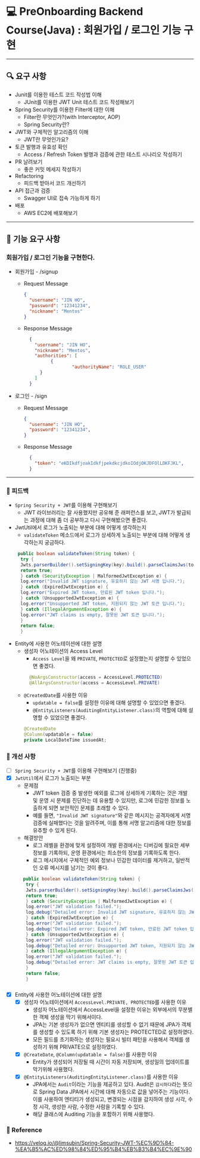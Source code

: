 # 💻 PreOnboarding Backend Course(Java) : 회원가입 / 로그인 기능 구현

---
## 🔍 요구 사항

- Junit를 이용한 테스트 코드 작성법 이해
  - JUnit를 이용한 JWT Unit 테스트 코드 작성해보기
- Spring Security를 이용한 Filter에 대한 이해
  - Filter란 무엇인가?(with Interceptor, AOP)
  - Spring Security란?
- JWT와 구체적인 알고리즘의 이해
  - JWT란 무엇인가요?
- 토큰 발행과 유효성 확인
  - Access / Refresh Token 발행과 검증에 관한 테스트 시나리오 작성하기
- PR 날려보기
  - 좋은 커밋 메세지 작성하기
- Refactoring
  - 피드백 받아서 코드 개선하기
- API 접근과 검증
  - Swagger UI로 접속 가능하게 하기
- 배포
  - AWS EC2에 배포해보기
  

---

## 🚀 기능 요구 사항

### 회원가입 / 로그인 기능을 구현한다.

- 회원가입 - /signup
  - Request Message
    ```json
    {
      "username": "JIN HO",
      "password": "12341234",
      "nickname": "Mentos"
    }
    ``` 
  - Response Message
    ```json
      {
        "username": "JIN HO",
        "nickname": "Mentos",
        "authorities": [
              {
                      "authorityName": "ROLE_USER"
          }
        ]
      }
    ``` 

- 로그인 - /sign
  - Request Message
    ```json
    {
      "username": "JIN HO",
      "password": "12341234",
    }
    ``` 
  - Response Message
    ```json
      {
        "token": "eKDIkdfjoakIdkfjpekdkcjdkoIOdjOKJDFOlLDKFJKL",
      }
    ```
    
---

### 📍 피드백
- `Spring Security + JWT`를 이용해 구현해보기
  - JWT 라이브러리는 잘 사용했지만 공유해 준 래퍼런스를 보고, JWT가 발급되는 과정에 대해 좀 더 공부하고 다시 구현해봤으면 좋겠다.
- JwtUtil에서 로그가 노출되는 부분에 대해 어떻게 생각하는지
  - `validateToken` 메소드에서 로그가 상세하게 노출되는 부분에 대해 어떻게 생각하는지 궁금하다.
  ```java
   public boolean validateToken(String token) {
    try {
    Jwts.parserBuilder().setSigningKey(key).build().parseClaimsJws(token);
    return true;
    } catch (SecurityException | MalformedJwtException e) {
    log.error("Invalid JWT signature, 유효하지 않는 JWT 서명 입니다.");
    } catch (ExpiredJwtException e) {
    log.error("Expired JWT token, 만료된 JWT token 입니다.");
    } catch (UnsupportedJwtException e) {
    log.error("Unsupported JWT token, 지원되지 않는 JWT 토큰 입니다.");
    } catch (IllegalArgumentException e) {
    log.error("JWT claims is empty, 잘못된 JWT 토큰 입니다.");
    }
    return false;
    }
  ```
- Entity에 사용한 어노테이션에 대한 설명
  - 생성자 어노테이션의 Access Level
    - `Access Level`을 왜 `PRIVATE`, `PROTECTED`로 설정했는지 설명할 수 있었으면 좋겠다.
    ```java
      @NoArgsConstructor(access = AccessLevel.PROTECTED)
      @AllArgsConstructor(access = AccessLevel.PRIVATE)
      ```
  - `@CreatedDate`를 사용한 이유
    - `updatable = false`를 설정한 이유에 대해 설명할 수 있었으면 좋겠다.
    - `@EntityListeners(AuditingEntityListener.class)`의 역할에 대해 설명할 수 있었으면 좋겠다.
     ```java
    @CreatedDate
    @Column(updatable = false)
    private LocalDateTime issuedAt;
    ```
###
### 📍 개선 사항
-[ ] `Spring Security + JWT`를 이용해 구현해보기 (진행중)
-[x] `JwtUtil`에서 로그가 노출되는 부분
  - 문제점
    - JWT token 검증 중 발생한 예외를 로그에 상세하게 기록하는 것은 개발 및 운영 시 문제를 진단하는 데 유용할 수 있지만, 로그에 민감한 정보를 노출하게 되면 보안적인 문제를 초래할 수 있다.
    - 예를 들면, `"Invalid JWT signature"`와 같은 메시지는 공격자에게 서명 검증에 실패했다는 것을 알려주며, 이를 통해 서명 알고리즘에 대한 정보를 유추할 수 있게 된다.
  - 해결방안
    - 로그 레벨을 환경에 맞게 설정하여 개발 환경에서는 디버깅에 필요한 세부 정보를 기록하되, 운영 환경에서는 최소한의 정보를 기록하도록 한다.
    - 로그 메시지에서 구체적인 예외 정보나 민감한 데이터를 제거하고, 일반적인 오류 메시지를 남기는 것이 좋다.
  ```java
     public boolean validateToken(String token) {
      try {
      Jwts.parserBuilder().setSigningKey(key).build().parseClaimsJws(token);
      return true;
      } catch (SecurityException | MalformedJwtException e) {
      log.error("JWT validation failed.");
      log.debug("Detailed error: Invalid JWT signature, 유효하지 않는 JWT 서명 입니다.");
      } catch (ExpiredJwtException e) {
      log.error("JWT validation failed.");
      log.debug("Detailed error: Expired JWT token, 만료된 JWT token 입니다.");
      } catch (UnsupportedJwtException e) {
      log.error("JWT validation failed.");
      log.debug("Detailed error: Unsupported JWT token, 지원되지 않는 JWT 토큰 입니다.");
      } catch (IllegalArgumentException e) {
      log.error("JWT validation failed.");
      log.debug("Detailed error: JWT claims is empty, 잘못된 JWT 토큰 입니다.");
      }
      return false;
      }
    ```
  ###
-[x] Entity에 사용한 어노테이션에 대한 설명
  -[x] 생성자 어노테이션에서 `AccessLevel.PRIVATE, PROTECTED`를 사용한 이유
    - 생성자 어노테이션에서 AccessLevel을 설정한 이유는 외부에서의 무분별한 객체 생성을 막기 위해서이다.
    - JPA는 기본 생성자가 없으면 엔티티를 생성할 수 없기 때문에 JPA가 객체를 생성할 수 있도록 하기 위해 기본 생성자는 PROTECTED로 설정하였다.
    - 모든 필드를 초기화하는 생성자는 필요시 빌터 패턴을 사용해서 객체를 생성하기 위해 PRIVATE으로 설정하였다.
  -[x] `@CreateDate`, `@Column(updatable = false)`를 사용한 이유
    - Entity가 생성되어 저장될 때 시간이 자동 저장되며, 생성일의 업데이트를 막기위해 사용했다.
  -[x] `@EntityListeners(AuditingEntityListener.class)`를 사용한 이유
    - JPA에서는 `Audit`이라는 기능을 제공하고 있다. Audit은 `감시하다`라는 뜻으로 Spring Data JPA에서 시간에 대해 자동으로 값을 넣어주는 기능이다.
      이를 사용하여 엔티티가 생성되고, 변경되는 시점을 감지하여 생성 시각, 수정 시각, 생성한 사람, 수정한 사람을 기록할 수 있다.
    - 해당 클래스에 Auditing 기능을 포함하기 위해 사용했다.

###
### 📍 Reference
- https://velog.io/@limsubin/Spring-Security-JWT-%EC%9D%84-%EA%B5%AC%ED%98%84%ED%95%B4%EB%B3%B4%EC%9E%90
